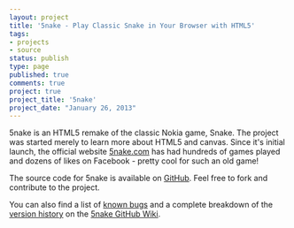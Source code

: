 ```yaml
---
layout: project
title: '5nake - Play Classic Snake in Your Browser with HTML5'
tags:
- projects
- source
status: publish
type: page
published: true
comments: true
project: true
project_title: '5nake'
project_date: "January 26, 2013"
---
```

5nake is an HTML5 remake of the classic Nokia game, Snake. The project was started merely to learn more about HTML5 and canvas. Since it's initial launch, the official website [5nake.com](https://5nake.com) has had hundreds of games played and dozens of likes on Facebook - pretty cool for such an old game!

The source code for 5nake is available on [GitHub](https://github.com/ChrisMorrisOrg/5nake). Feel free to fork and contribute to the project.

You can also find a list of [known bugs](https://github.com/ChrisMorrisOrg/5nake/wiki/Known-Bugs) and a complete breakdown of the [version history](https://github.com/ChrisMorrisOrg/5nake/wiki/Version-History) on the [5nake GitHub Wiki](https://github.com/ChrisMorrisOrg/5nake/wiki).
